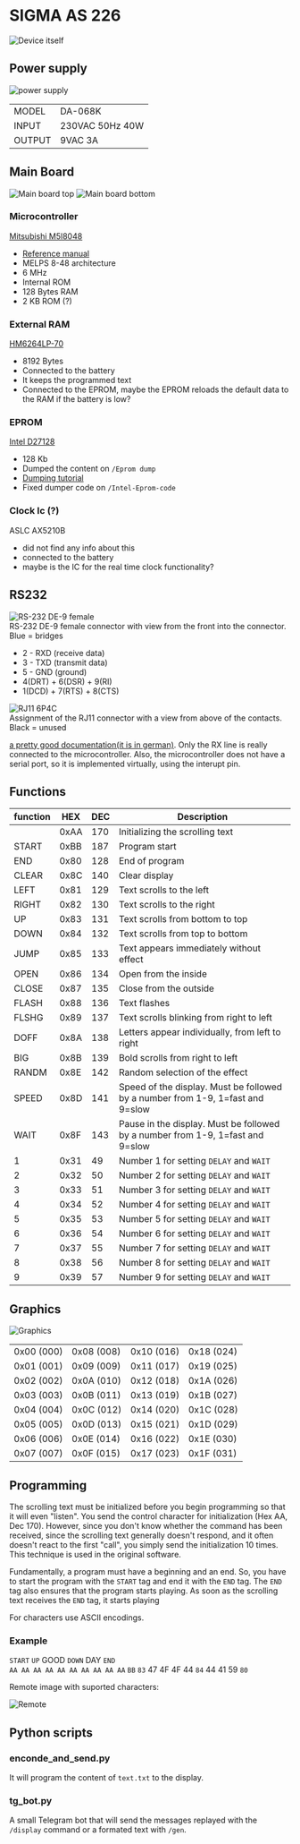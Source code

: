 # SIGMA AS 226

![Device itself](images/sigma-as-226.jpg)

## Power supply

![power supply](images/power-supply.jpg)

|||
|-|-|
|MODEL|DA-068K|
|INPUT|230VAC 50Hz 40W|
|OUTPUT|9VAC 3A|

## Main Board

![Main board top](images/main_board_top.jpg)
![Main board bottom](images/main_board_bottom.jpg)

### Microcontroller

[Mitsubishi M5l8048](https://happytrees.org/files/chips/datasheets/datasheet-Mitsubishi--M5L8049--M5L8039.pdf)

* [Reference manual](http://www.bitsavers.org/components/mitsubishi/_dataBooks/1986_Mitsubishi_Single_Chip_8-Bit_Vol2.pdf)
* MELPS 8-48 architecture
* 6 MHz
* Internal ROM
* 128 Bytes RAM
* 2 KB ROM (?)

### External RAM

[HM6264LP-70](https://www.alldatasheet.com/datasheet-pdf/pdf/64396/hitachi/hm6264lp-70.html)

* 8192 Bytes
* Connected to the battery
* It keeps the programmed text
* Connected to the EPROM, maybe the EPROM reloads the default data to the RAM if the battery is low?

### EPROM

[Intel D27128](https://archive.org/details/IntelD27128Datasheet)

* 128 Kb
* Dumped the content on `/Eprom dump`
* [Dumping tutorial](https://danceswithferrets.org/geekblog/?p=315)
* Fixed dumper code on `/Intel-Eprom-code`

### Clock Ic (?)

ASLC AX5210B

* did not find any info about this
* connected to the battery
* maybe is the IC for the real time clock functionality?

## RS232

![RS-232 DE-9 female](images/de9-female.jpg)  
RS-232 DE-9 female connector with view from the front into the connector. Blue = bridges

* 2 - RXD (receive data)
* 3 - TXD (transmit data)
* 5 - GND (ground)
* 4(DRT) + 6(DSR) + 9(RI)
* 1(DCD) + 7(RTS) + 8(CTS)

![RJ11 6P4C](images/rj11-6p4c.jpg)  
Assignment of the RJ11 connector
with a view from above of the contacts.
Black = unused

[a pretty good documentation(it is in german)](http://sigma.haufe.org/index.php?content=home).
Only the RX line is really connected to the microcontroller. Also, the microcontroller does not have a serial port, so it is implemented virtually, using the interupt pin.

## Functions

|function|HEX|DEC|Description|
|-----|- |-|-|
|     |0xAA|170|Initializing the scrolling text|
|START|0xBB|187|Program start|
|END  |0x80|128|End of program|
|CLEAR|0x8C|140|Clear display|
|LEFT |0x81|129|Text scrolls to the left|
|RIGHT|0x82|130|Text scrolls to the right|
|UP   |0x83|131|Text scrolls from bottom to top|
|DOWN |0x84|132|Text scrolls from top to bottom|
|JUMP |0x85|133|Text appears immediately without effect|
|OPEN |0x86|134|Open from the inside|
|CLOSE|0x87|135|Close from the outside|
|FLASH|0x88|136|Text flashes|
|FLSHG|0x89|137|Text scrolls blinking from right to left|
|DOFF |0x8A|138|Letters appear individually, from left to right|
|BIG  |0x8B|139|Bold scrolls from right to left|
|RANDM|0x8E|142|Random selection of the effect|
|SPEED|0x8D|141|Speed ​​of the display. Must be followed by a number from 1-9, 1=fast and 9=slow|
|WAIT |0x8F|143|Pause in the display. Must be followed by a number from 1-9, 1=fast and 9=slow|
|1    |0x31|49|Number 1 for setting `DELAY` and `WAIT`|
|2    |0x32|50|Number 2 for setting `DELAY` and `WAIT`|
|3    |0x33|51|Number 3 for setting `DELAY` and `WAIT`|
|4    |0x34|52|Number 4 for setting `DELAY` and `WAIT`|
|5    |0x35|53|Number 5 for setting `DELAY` and `WAIT`|
|6    |0x36|54|Number 6 for setting `DELAY` and `WAIT`|
|7    |0x37|55|Number 7 for setting `DELAY` and `WAIT`|
|8    |0x38|56|Number 8 for setting `DELAY` and `WAIT`|
|9    |0x39|57|Number 9 for setting `DELAY` and `WAIT`|

## Graphics

![Graphics](images/graphics.jpg)

|||||
|-|-|-|-|
|0x00 (000)|0x08 (008)|0x10 (016)|0x18 (024)|
|0x01 (001)|0x09 (009)|0x11 (017)|0x19 (025)|
|0x02 (002)|0x0A (010)|0x12 (018)|0x1A (026)|
|0x03 (003)|0x0B (011)|0x13 (019)|0x1B (027)|
|0x04 (004)|0x0C (012)|0x14 (020)|0x1C (028)|
|0x05 (005)|0x0D (013)|0x15 (021)|0x1D (029)|
|0x06 (006)|0x0E (014)|0x16 (022)|0x1E (030)|
|0x07 (007)|0x0F (015)|0x17 (023)|0x1F (031)|

## Programming

The scrolling text must be initialized before you begin programming so that it will even "listen". You send the control character for initialization (Hex AA, Dec 170). However, since you don't know whether the command has been received, since the scrolling text generally doesn't respond, and it often doesn't react to the first "call", you simply send the initialization 10 times. This technique is used in the original software.

Fundamentally, a program must have a beginning and an end. So, you have to start the program with the `START` tag and end it with the `END` tag. The `END` tag also ensures that the program starts playing. As soon as the scrolling text receives the `END` tag, it starts playing

For characters use ASCII encodings.

### Example

`START` `UP` GOOD `DOWN` DAY `END`  
`AA AA AA AA AA AA AA AA AA AA` `BB` `83` 47 4F 4F 44 `84` 44 41 59 `80`

Remote image with suported characters:

![Remote](images/remote.jpg)

## Python scripts

### enconde_and_send.py

It will program the content of `text.txt` to the display.

### tg_bot.py

A small Telegram bot that will send the messages replayed with the `/display` command or a formated text with `/gen`.
